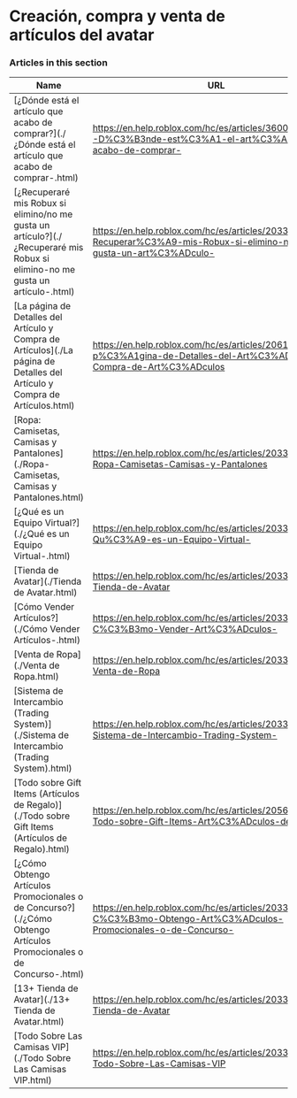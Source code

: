 # Creación, compra y venta de artículos del avatar  
### Articles in this section
Name|URL
-|-
[¿Dónde está el artículo que acabo de comprar?](./¿Dónde está el artículo que acabo de comprar-.html) |https://en.help.roblox.com/hc/es/articles/360029542532--D%C3%B3nde-est%C3%A1-el-art%C3%ADculo-que-acabo-de-comprar-
[¿Recuperaré mis Robux si elimino/no me gusta un artículo?](./¿Recuperaré mis Robux si elimino-no me gusta un artículo-.html) |https://en.help.roblox.com/hc/es/articles/203313290--Recuperar%C3%A9-mis-Robux-si-elimino-no-me-gusta-un-art%C3%ADculo-
[La página de Detalles del Artículo y Compra de Artículos](./La página de Detalles del Artículo y Compra de Artículos.html) |https://en.help.roblox.com/hc/es/articles/206142306-La-p%C3%A1gina-de-Detalles-del-Art%C3%ADculo-y-Compra-de-Art%C3%ADculos
[Ropa: Camisetas, Camisas y Pantalones](./Ropa- Camisetas, Camisas y Pantalones.html) |https://en.help.roblox.com/hc/es/articles/203313170-Ropa-Camisetas-Camisas-y-Pantalones
[¿Qué es un Equipo Virtual?](./¿Qué es un Equipo Virtual-.html) |https://en.help.roblox.com/hc/es/articles/203313630--Qu%C3%A9-es-un-Equipo-Virtual-
[Tienda de Avatar](./Tienda de Avatar.html) |https://en.help.roblox.com/hc/es/articles/203313300-Tienda-de-Avatar
[Cómo Vender Artículos?](./Cómo Vender Artículos-.html) |https://en.help.roblox.com/hc/es/articles/203313260-C%C3%B3mo-Vender-Art%C3%ADculos-
[Venta de Ropa](./Venta de Ropa.html) |https://en.help.roblox.com/hc/es/articles/203313180-Venta-de-Ropa
[Sistema de Intercambio (Trading System)](./Sistema de Intercambio (Trading System).html) |https://en.help.roblox.com/hc/es/articles/203313310-Sistema-de-Intercambio-Trading-System-
[Todo sobre Gift Items (Artículos de Regalo)](./Todo sobre Gift Items (Artículos de Regalo).html) |https://en.help.roblox.com/hc/es/articles/205630374-Todo-sobre-Gift-Items-Art%C3%ADculos-de-Regalo-
[¿Cómo Obtengo Artículos Promocionales o de Concurso?](./¿Cómo Obtengo Artículos Promocionales o de Concurso-.html) |https://en.help.roblox.com/hc/es/articles/203313270--C%C3%B3mo-Obtengo-Art%C3%ADculos-Promocionales-o-de-Concurso-
[13+ Tienda de Avatar](./13+ Tienda de Avatar.html) |https://en.help.roblox.com/hc/es/articles/203313320-13-Tienda-de-Avatar
[Todo Sobre Las Camisas VIP](./Todo Sobre Las Camisas VIP.html) |https://en.help.roblox.com/hc/es/articles/203314080-Todo-Sobre-Las-Camisas-VIP